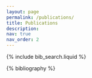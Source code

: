 ```yaml
---
layout: page
permalink: /publications/
title: Publications
description:
nav: true
nav_order: 2
---
```


<!-- _pages/publications.md -->

<!-- **For the most up-to-date list of my publications, please visit my [Google Scholar profile](https://scholar.google.com/citations?user=6WwHoEEAAAAJ&hl=en).** -->

<!-- Bibsearch Feature -->

{% include bib_search.liquid %}

<div class="publications">

{% bibliography %}

</div>
